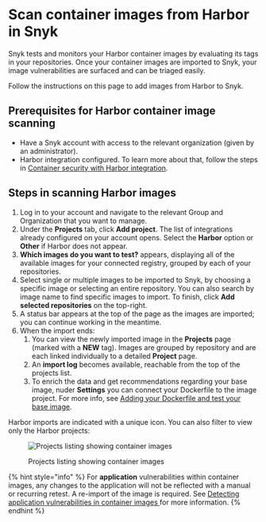 # Scan container images from Harbor in Snyk

Snyk tests and monitors your Harbor container images by evaluating its tags in your repositories. Once your container images are imported to Snyk, your image vulnerabilities are surfaced and can be triaged easily.

Follow the instructions on this page to add images from Harbor to Snyk.

## **Prerequisites for Harbor container image scanning**

* Have a Snyk account with access to the relevant organization (given by an administrator).
* Harbor integration configured. To learn more about that, follow the steps in [Container security with Harbor integration](https://docs.snyk.io/snyk-container/image-scanning-library/harbor-image-scanning/container-security-with-harbor-integration).

## **Steps in scanning Harbor images**

1. Log in to your account and navigate to the relevant Group and Organization that you want to manage.
2. Under the **Projects** tab, click **Add project**. The list of integrations already configured on your account opens. Select the **Harbor** option or **Other** if Harbor does not appear.
3. **Which images do you want to test?** appears, displaying all of the available images for your connected registry, grouped by each of your repositories.
4. Select single or multiple images to be imported to Snyk, by choosing a specific image or selecting an entire repository. You can also search by image name to find specific images to import. To finish, click **Add selected repositories** on the top-right.
5. A status bar appears at the top of the page as the images are imported; you can continue working in the meantime.
6. When the import ends:
   1. You can view the newly imported image in the **Projects** page (marked with a **NEW** tag). Images are grouped by repository and are each linked individually to a detailed **Project** page.
   2. An **import log** becomes available, reachable from the top of the projects list.
   3. To enrich the data and get recommendations regarding your base image, nuder **Settings** you can connect your Dockerfile to the image project. For more info, see [Adding your Dockerfile and test your base image](../../scan-your-dockerfile/adding-your-dockerfile-and-testing-your-base-image.md).

Harbor imports are indicated with a unique icon. You can also filter to view only the Harbor projects:

<figure><img src="../../../.gitbook/assets/mceclip1-9-.png" alt="Projects listing showing container images"><figcaption><p>Projects listing showing container images</p></figcaption></figure>

{% hint style="info" %}
For **application** vulnerabilities within container images, any changes to the application will not be reflected with a manual or recurring retest. A re-import of the image is required. See [Detecting application vulnerabilities in container images ](../../getting-around-the-snyk-container-ui/detecting-application-vulnerabilities-in-container-images/)for more information.
{% endhint %}
